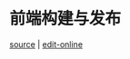 # 前端构建与发布

[source](https://github.com/haibazhang/lib/blob/master/src/web/proj/前端构建与发布.md) \| [edit-online](https://github.com/haibazhang/lib/edit/master/src/web/proj/前端构建与发布.md)

